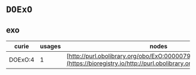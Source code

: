 # `DOExO`

## exo

| curie   |   usages | nodes                                                                                                           |
|---------|----------|-----------------------------------------------------------------------------------------------------------------|
| DOExO:4 |        1 | [http://purl.obolibrary.org/obo/ExO:0000079](https://bioregistry.io/http://purl.obolibrary.org/obo/ExO:0000079) |
